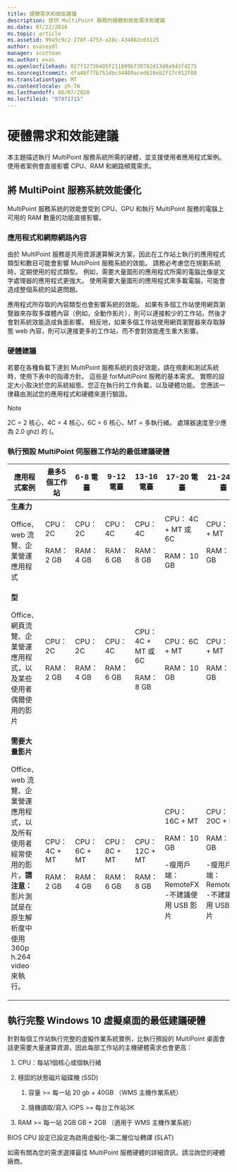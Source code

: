 ```yaml
---
title: 硬體需求和效能建議
description: 提供 MultiPoint 服務的硬體和效能需求和建議
ms.date: 07/22/2016
ms.topic: article
ms.assetid: 99a5c9c2-270f-4753-a28c-434882c03125
author: evaseydl
manager: scottman
ms.author: evas
ms.openlocfilehash: 827f32736405f211809b730782d13d0a943f4275
ms.sourcegitcommit: dfa48f77b751dbc34409aced628eb2f17c912f08
ms.translationtype: MT
ms.contentlocale: zh-TW
ms.lasthandoff: 08/07/2020
ms.locfileid: "87971715"
---
```

# <a name="hardware-requirements-and-performance-recommendations"></a>硬體需求和效能建議
本主題描述執行 MultiPoint 服務系統所需的硬體，並支援使用者應用程式案例。 使用者案例會直接影響 CPU、RAM 和網路頻寬需求。

## <a name="optimize-multipoint-services-system-performance"></a>將 MultiPoint 服務系統效能優化
MultiPoint 服務系統的效能會受到 CPU、GPU 和執行 MultiPoint 服務的電腦上可用的 RAM 數量的功能直接影響。

### <a name="applications-and-internet-content"></a>應用程式和網際網路內容
由於 MultiPoint 服務是共用資源運算解決方案，因此在工作站上執行的應用程式類型和數目可能會影響 MultiPoint 服務系統的效能。 請務必考慮您在規劃系統時，定期使用的程式類型。 例如，需要大量圖形的應用程式所需的電腦比像是文字處理器的應用程式更強大。 使用需要大量圖形的應用程式來多載電腦，可能會造成整個系統的延遲問題。

應用程式所存取的內容類型也會影響系統的效能。 如果有多個工作站使用網頁瀏覽器來存取多媒體內容（例如，全動作影片），則可以連接較少的工作站，然後才會對系統效能造成負面影響。 相反地，如果多個工作站使用網頁瀏覽器來存取靜態 web 內容，則可以連接更多的工作站，而不會對效能產生重大影響。

### <a name="hardware-recommendations"></a>硬體建議
若要在各種負載下達到 MultiPoint 服務系統的良好效能，請在規劃和測試系統時，使用下表中的指導方針。 這些是 forMultiPoint 服務的基本需求。 實際的設定大小取決於您的系統組態、您正在執行的工作負載，以及硬體功能。 您應該一律藉由測試您的應用程式和硬體來進行驗證。

> [!NOTE]
> 2C = 2 核心，4C = 4 核心，6C = 6 核心，MT = 多執行緒。 處理器速度至少應為 2.0 ghz) 的 (。

### <a name="minimum-recommended-hardware-for-running-default-multipoint-server-stations"></a>執行預設 MultiPoint 伺服器工作站的最低建議硬體

|應用程式案例|最多5個工作站|6-8 電臺|9-12 電臺|13-16 電臺|17-20 電臺|21-24 電臺|
|------------------------|----------------------|-------------------|------------------|-------------------|-------------------|-----------------|
|**生產力**<p>Office、web 流覽、企業營運應用程式|CPU：2C<p>RAM：2 GB|CPU：2C<p>RAM：4 GB|CPU：4C<p>RAM： 6 GB|CPU：4C<p>RAM： 8 GB|CPU： 4C + MT 或6C<p>RAM： 10 GB| CPU： 6C + MT<p>RAM： 12 GB|
|**型**<p>Office、網頁流覽、企業營運應用程式，以及某些使用者偶爾使用的影片|CPU：2C<p>RAM：2 GB|CPU：2C<p>RAM：4 GB|CPU：4C<p>RAM： 6 GB|CPU： 4C + MT 或6C<p>RAM： 8 GB|CPU： 6C + MT<p>RAM： 10 GB| CPU： 6C + MT<p>RAM： 12 GB|
|**需要大量影片**<p>Office、web 流覽、企業營運應用程式，以及所有使用者經常使用的影片，**請注意：** 影片測試是在原生解析度中使用 360p h.264 video 來執行。|CPU： 4C + MT<p>RAM：2 GB|CPU： 6C + MT<p>RAM：4 GB|CPU： 8C + MT<p>RAM： 6 GB|CPU： 12C + MT<p>RAM： 8 GB|CPU： 16C + MT<p>RAM： 10 GB<p>-瘦用戶端： RemoteFX<br />-不建議使用 USB 影片| CPU： 20C + MT<p>RAM： 12 GB<p>-瘦用戶端： RemoteFX<br />-不建議使用 USB 影片|

## <a name="minimum-recommended-hardware-for-running-full-windows-10-virtual-desktops"></a>執行完整 Windows 10 虛擬桌面的最低建議硬體
針對每個工作站執行完整的虛擬作業系統實例，比執行預設的 MultiPoint 桌面會話更需要大量運算資源，因此每部工作站的主機硬體需求也會更高：

1.  CPU：每站1個核心或個執行緒

2.  穩固的狀態磁片磁碟機 (SSD) 

    1.  容量 >= 每一站 20 gb + 40GB （WMS 主機作業系統）

    2.  隨機讀取/寫入 IOPS >= 每台工作站3K

3.  RAM >= 每一站 2GB GB + 2GB （適用于 WMS 主機作業系統）

BIOS CPU 設定已設定為啟用虛擬化–第二層位址轉譯 (SLAT) 

如需有關為您的需求選擇最佳 MultiPoint 服務硬體的詳細資訊，請洽詢您的硬體廠商。